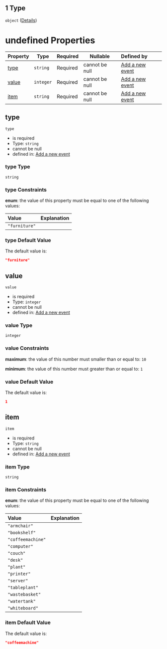 ## 1 Type

`object` ([Details](add-event-anyof-scheduled-event-properties-conditions-items-anyof-1.md))

# undefined Properties

| Property        | Type      | Required | Nullable       | Defined by                                                                                                                                                                                |
| :-------------- | --------- | -------- | -------------- | :---------------------------------------------------------------------------------------------------------------------------------------------------------------------------------------- |
| [type](#type)   | `string`  | Required | cannot be null | [Add a new event](add-event-anyof-scheduled-event-properties-conditions-items-anyof-1-properties-type.md "add-event.json#/anyOf/1/properties/conditions/items/anyOf/1/properties/type")   |
| [value](#value) | `integer` | Required | cannot be null | [Add a new event](add-event-anyof-scheduled-event-properties-conditions-items-anyof-1-properties-value.md "add-event.json#/anyOf/1/properties/conditions/items/anyOf/1/properties/value") |
| [item](#item)   | `string`  | Required | cannot be null | [Add a new event](add-event-anyof-scheduled-event-properties-conditions-items-anyof-1-properties-item.md "add-event.json#/anyOf/1/properties/conditions/items/anyOf/1/properties/item")   |

## type




`type`

-   is required
-   Type: `string`
-   cannot be null
-   defined in: [Add a new event](add-event-anyof-scheduled-event-properties-conditions-items-anyof-1-properties-type.md "add-event.json#/anyOf/1/properties/conditions/items/anyOf/1/properties/type")

### type Type

`string`

### type Constraints

**enum**: the value of this property must be equal to one of the following values:

| Value         | Explanation |
| :------------ | ----------- |
| `"furniture"` |             |

### type Default Value

The default value is:

```json
"furniture"
```

## value




`value`

-   is required
-   Type: `integer`
-   cannot be null
-   defined in: [Add a new event](add-event-anyof-scheduled-event-properties-conditions-items-anyof-1-properties-value.md "add-event.json#/anyOf/1/properties/conditions/items/anyOf/1/properties/value")

### value Type

`integer`

### value Constraints

**maximum**: the value of this number must smaller than or equal to: `10`

**minimum**: the value of this number must greater than or equal to: `1`

### value Default Value

The default value is:

```json
1
```

## item




`item`

-   is required
-   Type: `string`
-   cannot be null
-   defined in: [Add a new event](add-event-anyof-scheduled-event-properties-conditions-items-anyof-1-properties-item.md "add-event.json#/anyOf/1/properties/conditions/items/anyOf/1/properties/item")

### item Type

`string`

### item Constraints

**enum**: the value of this property must be equal to one of the following values:

| Value             | Explanation |
| :---------------- | ----------- |
| `"armchair"`      |             |
| `"bookshelf"`     |             |
| `"coffeemachine"` |             |
| `"computer"`      |             |
| `"couch"`         |             |
| `"desk"`          |             |
| `"plant"`         |             |
| `"printer"`       |             |
| `"server"`        |             |
| `"tableplant"`    |             |
| `"wastebasket"`   |             |
| `"watertank"`     |             |
| `"whiteboard"`    |             |

### item Default Value

The default value is:

```json
"coffeemachine"
```
